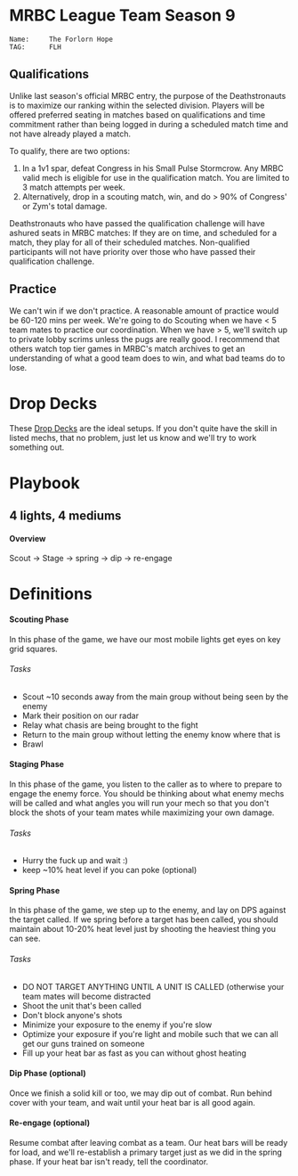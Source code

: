 # MRBC League Team Season 9

```
Name:     The Forlorn Hope
TAG:      FLH
```


## Qualifications

Unlike last season's official MRBC entry, the purpose of the Deathstronauts is to maximize our ranking within the selected division.  Players will be offered preferred seating in matches based on qualifications and time commitment rather than being logged in during a scheduled match time and not have already played a match.

To qualify, there are two options:
  1.  In a 1v1 spar, defeat Congress in his Small Pulse Stormcrow.  Any MRBC valid mech is eligible for use in the qualification match.  You are limited to 3 match attempts per week.
  2.  Alternatively, drop in a scouting match, win, and do > 90% of Congress' or Zym's total damage.

Deathstronauts who have passed the qualification challenge will have ashured seats in MRBC matches:  If they are on time, and scheduled for a match, they play for all of their scheduled matches.  Non-qualified participants will not have priority over those who have passed their qualification challenge.


## Practice

We can't win if we don't practice.  A reasonable amount of practice would be 60-120 mins per week.  We're going to do Scouting when we have < 5 team mates to practice our coordination.  When we have > 5, we'll switch up to private lobby scrims unless the pugs are really good.  I recommend that others watch top tier games in MRBC's match archives to get an understanding of what a good team does to win, and what bad teams do to lose.


# Drop Decks

These [Drop Decks](/drop_decks.md) are the ideal setups.  If you don't quite have the skill in listed mechs, that no problem, just let us know and we'll try to work something out.  



# Playbook

## 4 lights, 4 mediums

#### Overview
Scout -> Stage -> spring -> dip -> re-engage


# Definitions

#### Scouting Phase

In this phase of the game, we have our most mobile lights get eyes on key grid squares.

###### Tasks

* Scout ~10 seconds away from the main group without being seen by the enemy
* Mark their position on our radar
* Relay what chasis are being brought to the fight
* Return to the main group without letting the enemy know where that is
* Brawl

#### Staging Phase

In this phase of the game, you listen to the caller as to where to prepare to engage the enemy force.  You should be thinking about what enemy mechs will be called and what angles you will run your mech so that you don't block the shots of your team mates while maximizing your own damage.

###### Tasks
* Hurry the fuck up and wait :)
* keep ~10% heat level if you can poke (optional)


#### Spring Phase

In this phase of the game, we step up to the enemy, and lay on DPS against the target called.  If we spring before a target has been called, you should maintain about 10-20% heat level just by shooting the heaviest thing you can see.

###### Tasks
* DO NOT TARGET ANYTHING UNTIL A UNIT IS CALLED (otherwise your team mates will become distracted
* Shoot the unit that's been called
* Don't block anyone's shots
* Minimize your exposure to the enemy if you're slow
* Optimize your exposure if you're light and mobile such that we can all get our guns trained on someone
* Fill up your heat bar as fast as you can without ghost heating


#### Dip Phase (optional)

Once we finish a solid kill or too, we may dip out of combat.  Run behind cover with your team, and wait until your heat bar is all good again.





#### Re-engage (optional)

Resume combat after leaving combat as a team.  Our heat bars will be ready for load, and we'll re-establish a primary target just as we did in the spring phase.  If your heat bar isn't ready, tell the coordinator.
